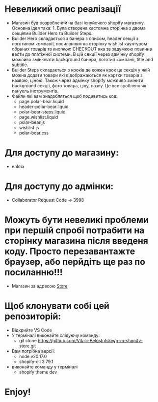 # Невеликий опис реалізації
- Магазин був розроблений на базі існуйочого shopify магазину. Основна ідея така: 1. Була створена кастомна сторінка з двома секціями Builder Hero та Builder Steps.
- Builder Hero складається з банера з описом, header секції з логотипом компанії, посиланням на сторінку wishlist каунтуром обраних товарів та кнопкою CHECKOUT яка за задумкою повинна вести до платіжної системи. В цій секції через адмінку shopify можливо змінювати background банера, логотип компанії, title and subtitle.
- Builder Steps складається з кроків де кожен крок це секція у якій можна додати товари які відображаються як картки товарів з назвою, ціною. Також через адмінку shopify можливо змінити background секції, фото товара, ціну, назву. Це все зроблено як пануель інструментів.
- Файли які вам знадобляться щоб подивитись код:
  - page.polar-bear.liquid
  - header-polar-bear.liquid
  - polar-bear-steps.liquid
  - page.wishlist.liquid
  - polar-bear.js
  - wishlist.js
  - polar-bear.css
# Для доступу до магазину:
  - ealdia
# Для доступу до адмінки:
  - Collaborator Request Code ->   3998
# Можуть бути невеликі проблеми при першій спробі потрабити на сторінку магазина після введеня коду. Просто перезавантажте браузер, або перйдіть ще раз по посиланню!!!
  - Магазин за адресою [Store](https://testshop3455g.myshopify.com/pages/polar-bear) 
# Щоб клонувати собі цей репозиторій:
  - Відкрийте VS Code
  - У терміналі виконайте слідуючу команду:
    - git clone https://github.com/Vitalii-Belostotskiy/g-m-shopify-store.git
  - Вам потрібна версії:
    - node v20.17.0
    - shopify-cli 3.79.1
  - виконайте команду у терміналі
    - shopify theme dev

  # Enjoy!